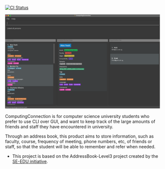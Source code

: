 [![CI Status](https://github.com/AY2122S1-CS2103T-W10-3/tp/workflows/Java%20CI/badge.svg)](https://github.com/AY2122S1-CS2103T-W10-3/tp/actions)

![Ui](docs/images/Ui.png)

ComputingConnection is for computer science university students who prefer to use CLI over GUI, and want to keep track of the large amounts of friends and staff they have encountered in university.

Through an address book, this product aims to store information, such as faculty, course, frequency of meeting, phone numbers, etc, of friends or staff, so that the student will be able to remember and refer when needed.

* This project is based on the AddressBook-Level3 project created by the [SE-EDU initiative](https://se-education.org).
